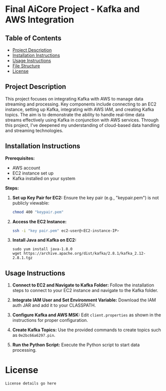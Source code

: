 # Final AiCore Project - Kafka and AWS Integration

## Table of Contents
- [Project Description](#project-description)
- [Installation Instructions](#installation-instructions)
- [Usage Instructions](#usage-instructions)
- [File Structure](#file-structure)
- [License](#license)

## Project Description
This project focuses on integrating Kafka with AWS to manage data streaming and processing. Key components include connecting to an EC2 instance, setting up Kafka, integrating with AWS IAM, and creating Kafka topics. The aim is to demonstrate the ability to handle real-time data streams effectively using Kafka in conjunction with AWS services. Through this project, I've deepened my understanding of cloud-based data handling and streaming technologies.

## Installation Instructions
**Prerequisites:**
- AWS account
- EC2 instance set up
- Kafka installed on your system

**Steps:**
1. **Set up Key Pair for EC2:**
   Ensure the key pair (e.g., "keypair.pem") is not publicly viewable:
    ```bash
    chmod 400 "keypair.pem"
    ```
2. **Access the EC2 Instance:**
   ```bash
   ssh -i "key pair.pem" ec2-user@<EC2-instance-IP>
    ```
3. **Install Java and Kafka on EC2:**
    ```
    sudo yum install java-1.8.0
    wget https://archive.apache.org/dist/kafka/2.8.1/kafka_2.12-2.8.1.tgz
    ```
## Usage Instructions

1. **Connect to EC2 and Navigate to Kafka Folder:**
   Follow the installation steps to connect to your EC2 instance and navigate to the Kafka folder.

2. **Integrate IAM User and Set Environment Variable:**
    Download the IAM auth JAR and add it to your CLASSPATH.

3. **Configure Kafka and AWS MSK:**
   Edit `client.properties` as shown in the instructions for proper configuration.

4. **Create Kafka Topics:**
   Use the provided commands to create topics such as `0e2bc66a6297.pin`.

5. **Run the Python Script:**
   Execute the Python script to start data processing.

# License
```
License details go here
```